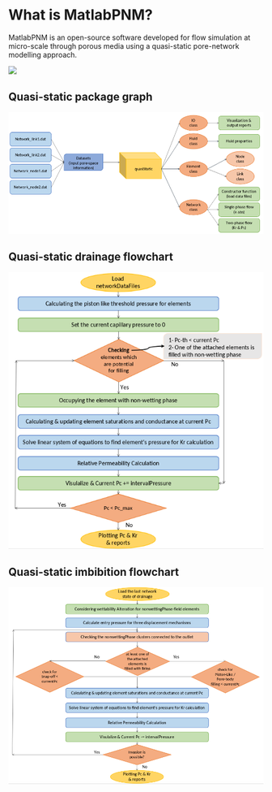# What is MatlabPNM?

MatlabPNM is an open-source software developed for flow simulation at micro-scale through porous media using a quasi-static pore-network modelling approach. 

<img src="./results/PNM.gif" width="500"/>


## Quasi-static package graph

<img src="./results/quasi.png" width="700"/>

## Quasi-static drainage flowchart

<img src="./results/drain.png" width="700"/>


## Quasi-static imbibition flowchart
<img src="./results/imb.png" width="700"/>
